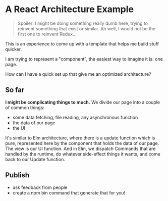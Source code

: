 # A React Architecture Example

> Spoiler: I might be doing something really dumb here, trying to reinvent something that exist or similar.
> Ah well, I would not be the first one to reinvent Redux…

This is an experience to come up with a template that helps me build stuff quicker.

I am trying to represent a "component", the easiest way to imagine it
is: one page.

How can I have a quick set up that give me an optimized architecture?

## So far

**I might be complicating things to much.** We divide our page into a couple of common things:

- some data fetching, file reading, any asynchronous function
- the data of our page
- the UI

It's similar to Elm architecture, where there is a update function which is pure, represented
here by the component that holds the data of our page. The view is our UI function. And in Elm,
we dispatch Commands that are handled by the runtime, do whatever side-effect things it wants,
and come back to our Update function.


## Publish

- ask feedback from people
- create a npm bin command that generate that for you!
